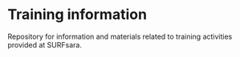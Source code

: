 # Training information

Repository for information and materials related to training activities provided at SURFsara.
